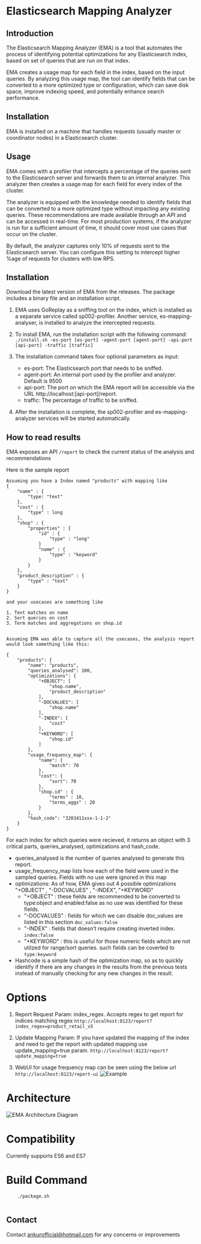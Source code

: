 # Elasticsearch Mapping Analyzer
## Introduction
The Elasticsearch Mapping Analyzer (EMA) is a tool that automates the process of identifying potential optimizations for any Elasticsearch index, based on set of queries that are run on that index.

EMA creates a usage map for each field in the index, based on the input queries. By analyzing this usage map, the tool can identify fields that can be converted to a more optimized type or configuration, which can save disk space, improve indexing speed, and potentially enhance search performance.

## Installation
EMA is installed on a machine that handles requests (usually master or coordinator nodes) in a Elasticsearch cluster.

## Usage
EMA comes with a profiler that intercepts a percentage of the queries sent to the Elasticsearch server and forwards them to an internal analyzer. This analyzer then creates a usage map for each field for every index of the cluster.

The analyzer is equipped with the knowledge needed to identify fields that can be converted to a more optimized type without impacting any existing queries. These recommendations are made available through an API and can be accessed in real-time. For most production systems, if the analyzer is run for a sufficient amount of time, it should cover most use cases that occur on the cluster.

By default, the analyzer captures only 10% of requests sent to the Elasticsearch server. You can configure this setting to intercept higher %age of requests for clusters with low RPS.

## Installation
Download the latest version of EMA from the releases. The package includes a binary file and an installation script.

1. EMA uses GoReplay as a sniffing tool on the index, which is installed as a separate service called sp002-profiler. Another service, es-mapping-analyser, is installed to analyze the intercepted requests.
2. To install EMA, run the installation script with the following command:    
    `./install.sh -es-port [es-port] -agent-port [agent-port] -api-port [api-port] -traffic [traffic]`

3. The installation command takes four optional parameters as input:
    * es-port: The Elasticsearch port that needs to be sniffed.
    * agent-port: An internal port used by the profiler and analyzer. Default is 9500
    * api-port: The port on which the EMA report will be accessible via the URL http://localhost:[api-port]/report.
    * traffic: The percentage of traffic to be sniffed.

4. After the installation is complete, the sp002-profiler and es-mapping-analyzer services will be started automatically.


## How to read results
EMA exposes an API `/report` to check the current status of the analysis and recommendations

Here is the sample report
```
Assuming you have a Index named "products" with mapping like
{
	"name" : {
		"type: "text"
	},
	"cost" : {
		"type" : long
	},
	"shop" : {
		"properties" : {
			"id" : {
				"type" : "long"
			}
			"name" : {
				"type" : "keyword"
			}
		}
	},
	"product_description" : {
		"type" : "text"
	}
}

and your usecases are something like

1. Text matches on name
2. Sort queries on cost
3. Term matches and aggregations on shop.id 


Assuming EMA was able to capture all the usecases, the analysis report would look something like this: 

{
	"products": {
		"name": "products",
		"queries_analysed": 100,
		"optimizations": {
			"+OBJECT": [
				"shop.name",
				"product_description"
			],
			"-DOCVALUES": [
				"shop.name"
			],
			"-INDEX": [
				"cost"
			],
            "+KEYWORD": [
                "shop.id"
            ]
		},
		"usage_frequency_map": {
			"name": {
				"match": 70
			},
			"cost": {
				"sort": 70
			},
			"shop.id" : {
				"terms" : 10,
				"terms_aggs" : 20 
			}
		},
		"hash_code": "3203411xxx-1-1-2"
	}
}
```

For each index for which queries were recieved, it returns an object with 3 critical parts, queries_analysed, optimizations and hash_code. 

* queries_analysed is the number of queries analysed to generate this report. 
* usage_frequency_map lists how each of the field were used in the sampled queries. Fields with no use were ignored in this map
* optimizations: As of how, EMA gives out 4 possible optimizations "+OBJECT" , "-DOCVALUES" , "-INDEX", "+KEYWORD"
    - "+OBJECT" : these fields are recommended to be converted to type:object and enabled:false as no use was identified for these fields.
    - "-DOCVALUES" : fields for which we can disable doc_values are listed in this section `doc_values:false`
    - "-INDEX" : fields that doesn't require creating inverted index. `index:false`
    - "+KEYWORD" : this is useful for those numeric fields which are not utilzed for range/sort queries. such fields can be coverted to `type:keyword`
* Hashcode is a simple hash of the optimization map, so as to quickly identify if there are any changes in the results from the previous tests instead of manually checking for any new changes in the result.



# Options 
1. Report Request Param: index_regex. Accepts regex to get report for indices matching regex
`http://localhost:8123/report?index_regex=product_retail_v5`

2. Update Mapping Param: If you have updated the mapping of the index and need to get the report with updated mapping use update_mapping=true param.
`http://localhost:8123/report?update_mapping=true`

3. WebUI for usage frequency map can be seen using the below url 
	`http://localhost:8123/report-ui`
	![Example](/example_graph.png "Example Usage Frequency Map")



# Architecture
![EMA Architecture Diagram](/ema.svg "EMA Architecture Diagram")


# Compatibility
Currently supports ES6 and ES7



# Build Command
```
	./package.sh
	
```

## Contact
Contact ankurofficial@hotmail.com for any concerns or improvements
